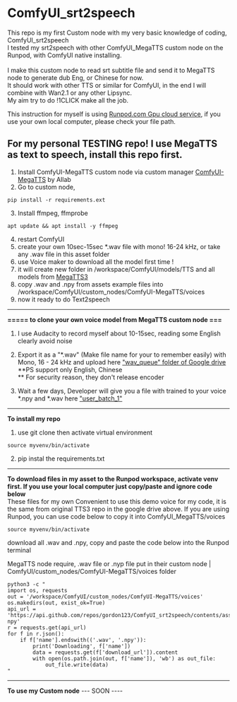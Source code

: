 # ComfyUI_srt2speech
This repo is my first Custom node with my very basic knowledge of coding, ComfyUI_srt2speech​ <br> 
I tested my srt2speech with other ComfyUI_MegaTTS custom node on the Runpod, with ComfyUI native installing. <br>  
I make this custom node to read srt subtitle file and send it to MegaTTS node to generate dub Eng, or Chinese for now.​ <br> 
It should work with other TTS or similar for ComfyUI, in the end I will combine with Wan2.1 or any other Lipsync. ​ <br> 
My aim try to do !1CLICK make all the job.​ <br> 

This instruction for myself is using [Runpod.com Gpu cloud service](https://runpod.io?ref=c0v5p0ys), if you use your own local computer, please check your file path. <br>

## For my personal TESTING repo! I use MegaTTS as text to speech, install this repo first.

1. Install ComfyUI-MegaTTS custom node via custom manager [ComfyUI-MegaTTS](https://github.com/1038lab/ComfyUI-MegaTTS) by AIlab <br>
2. Go to custom node,
   
```
pip install -r requirements.ext
```
   
3. Install ffmpeg, ffmprobe
   
```   
apt update && apt install -y ffmpeg
```

4. restart ComfyUI <br>
5. create your own 10sec-15sec *.wav file with mono! 16-24 kHz, or take any .wav file in this asset folder <br>
6. use Voice maker to download all the model first time ! <br>
7. it will create new folder in /workspace/ComfyUI/models/TTS and all models from [MegaTTS3](https://huggingface.co/ByteDance/MegaTTS3) <br>
8. copy .wav and .npy from assets example files into  /workspace/ComfyUI/custom_nodes/ComfyUI-MegaTTS/voices <br>
9. now it ready to do Text2speech <br>

--- 
**===== to clone your own voice model from MegaTTS custom node ===** <br>

1. I use Audacity to record myself about 10-15sec, reading some English clearly avoid noise <br>
2. Export it as a "*.wav" (Make file name for your to remember easily) with Mono, 16 - 24 kHz and upload here ["wav_queue" folder of Google drive](https://drive.google.com/drive/folders/1gCWL1y_2xu9nIFhUX_OW5MbcFuB7J5Cl) <br>
**PS support only English, Chinese  <br>
** For security reason, they don't release encoder  <br> 

4. Wait a few days,  Developer will give you a file with trained to your voice *.npy and *.wav here ["user_batch_1"](https://drive.google.com/drive/folders/1QhcHWcy20JfqWjgqZX1YM3I6i9u4oNlr) <br>

---
**To install my repo**
1. use git clone
then activate virtual environment 
```
source myvenv/bin/activate
```
2. pip instal the requirements.txt

---
**To download files in my asset to the Runpod workspace, activate venv first. If you use your local computer just copy/paste and ignore code below**  <br>
These files for my own Convenient to use this demo voice for my code, it is the same from original TTS3 repo in the google drive above. If you are using Runpod, you can use code below to copy it into ComfyUI_MegaTTS/voices

```
source myvenv/bin/activate
```
download all .wav and .npy, copy and paste the code below into the Runpod terminal <br>

MegaTTS node require, .wav file or .nyp file put in their custom node | ComfyUI/custom_nodes/ComfyUI-MegaTTS/voices folder <br>

```
python3 -c "
import os, requests
out = '/workspace/ComfyUI/custom_nodes/ComfyUI-MegaTTS/voices'
os.makedirs(out, exist_ok=True)
api_url = 'https://api.github.com/repos/gordon123/ComfyUI_srt2speech/contents/assets/wav-npy'
r = requests.get(api_url)
for f in r.json():
    if f['name'].endswith(('.wav', '.npy')):
        print('Downloading', f['name'])
        data = requests.get(f['download_url']).content
        with open(os.path.join(out, f['name']), 'wb') as out_file:
            out_file.write(data)
"

```

---
**To use my Custom node**
--- SOON ----



